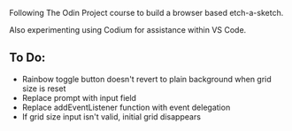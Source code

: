 Following The Odin Project course to build a browser based etch-a-sketch.

Also experimenting using Codium for assistance within VS Code.

## To Do:

- Rainbow toggle button doesn't revert to plain background when grid size is reset
- Replace prompt with input field
- Replace addEventListener function with event delegation
- If grid size input isn't valid, initial grid disappears
